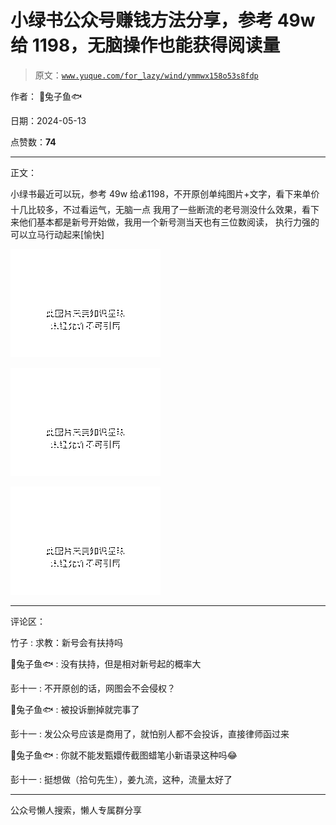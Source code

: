 # 小绿书公众号赚钱方法分享，参考 49w 给 1198，无脑操作也能获得阅读量

> 原文：[`www.yuque.com/for_lazy/wind/ymmwx158o53s8fdp`](https://www.yuque.com/for_lazy/wind/ymmwx158o53s8fdp)

作者： 🐰兔子鱼🐟

日期：2024-05-13

点赞数：**74**

* * *

正文：

小绿书最近可以玩，参考 49w 给💰1198，不开原创单纯图片+文字，看下来单价十几比较多，不过看运气，无脑一点
我用了一些断流的老号测没什么效果，看下来他们基本都是新号开始做，我用一个新号测当天也有三位数阅读， 执行力强的可以立马行动起来[愉快]

![](img/8d91d63f48336c35c9dd94c74b80ebff.png)

![](img/0ca11d8019496252b00bc716d60d2341.png)

![](img/a5609fcfec28e08ef44659757266cdfc.png)

* * *

评论区：

竹子 : 求教：新号会有扶持吗

🐰兔子鱼🐟 : 没有扶持，但是相对新号起的概率大

彭十一 : 不开原创的话，网图会不会侵权？

🐰兔子鱼🐟 : 被投诉删掉就完事了

彭十一 : 发公众号应该是商用了，就怕别人都不会投诉，直接律师函过来

🐰兔子鱼🐟 : 你就不能发甄嬛传截图蜡笔小新语录这种吗😂

彭十一 : 挺想做（拾句先生），姜九流，这种，流量太好了

* * *

公众号懒人搜索，懒人专属群分享